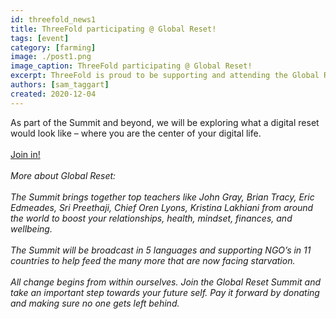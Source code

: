 ```yaml
---
id: threefold_news1
title: ThreeFold participating @ Global Reset!
tags: [event]
category: [farming]
image: ./post1.png
image_caption: ThreeFold participating @ Global Reset!
excerpt: ThreeFold is proud to be supporting and attending the Global Reset Summit taking place this weekend, December 5 & 6.
authors: [sam_taggart]
created: 2020-12-04
---
```


As part of the Summit and beyond, we will be exploring what a digital reset would look like – where you are the center of your digital life.
<br/>
<br/>
[Join in!](https://globalreset.online/)
<br/>
<br/>
*More about Global Reset:*
<br/>
<br/>
*The Summit brings together top teachers like John Gray, Brian Tracy, Eric Edmeades, Sri Preethaji, Chief Oren Lyons, Kristina Lakhiani  from around the world to boost your relationships, health, mindset, finances, and wellbeing.*
<br/>
<br/>
*The Summit will be broadcast in 5 languages and supporting NGO’s in 11 countries to help feed the many more that are now facing starvation.*
<br/>
<br/>
*All change begins from within ourselves. Join the Global Reset Summit and take an important step towards your future self. Pay it forward by donating and making sure no one gets left behind.*
